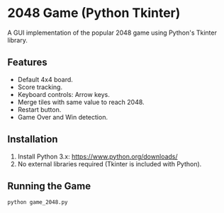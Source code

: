 # 2048 Game (Python Tkinter)

A GUI implementation of the popular 2048 game using Python's Tkinter library.

## Features
- Default 4x4 board.
- Score tracking.
- Keyboard controls: Arrow keys.
- Merge tiles with same value to reach 2048.
- Restart button.
- Game Over and Win detection.

## Installation
1. Install Python 3.x: https://www.python.org/downloads/
2. No external libraries required (Tkinter is included with Python).

## Running the Game
```bash
python game_2048.py

